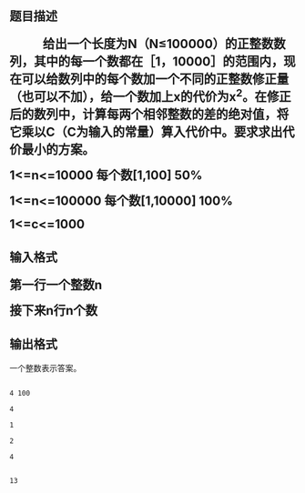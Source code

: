 ## 题目描述

<div style="text-indent: 21pt">
 <b><span style="font-size: 16pt">      </span></b><b><span style="font-size: 16pt">给出一个长度为</span></b><b><span style="font-size: 16pt">N</span></b><b><span style="font-size: 16pt">（</span></b><b><span style="font-size: 16pt">N≤100000</span></b><b><span style="font-size: 16pt">）的正整数数列，其中的每一个数都在［</span></b><b><span style="font-size: 16pt">1</span></b><b><span style="font-size: 16pt">，</span></b><b><span style="font-size: 16pt">10000</span></b><b><span style="font-size: 16pt">］的范围内，现在可以给数列中的每个数加一个不同的正整数修正量（也可以不加），给一个数加上</span></b><b><span style="font-size: 16pt">x</span></b><b><span style="font-size: 16pt">的代价为</span></b><b><span style="font-size: 16pt">x<sup>2</sup></span></b><b><span style="font-size: 16pt">。在修正后的数列中，计算每两个相邻整数的差的绝对值，将它乘以</span></b><b><span style="font-size: 16pt">C</span></b><b><span style="font-size: 16pt">（</span></b><b><span style="font-size: 16pt">C</span></b><b><span style="font-size: 16pt">为输入的常量）算入代价中。要求求出代价最小的方案。</span></b>
</div> 
<div>
 <b><span style="font-size: 16pt">1<=n<=10000 </span></b><b><span style="font-size: 16pt">每个数</span></b><b><span style="font-size: 16pt">[1,100] 50%</span></b>
</div> 
<div>
 <b><span style="font-size: 16pt">1<=n<=100000 </span></b><b><span style="font-size: 16pt">每个数</span></b><b><span style="font-size: 16pt">[1,10000] 100%</span></b>
</div> 
<div>
 <b><span style="font-size: 16pt">1<=c<=1000</span></b>
</div>

## 输入格式

<div>
 <b><span style="font-size: 16pt">第一行一个整数</span></b><b><span style="font-size: 16pt">n</span></b>
</div> 
<div>
 <b><span style="font-size: 16pt">接下来</span></b><b><span style="font-size: 16pt">n</span></b><b><span style="font-size: 16pt">行</span></b><b><span style="font-size: 16pt">n</span></b><b><span style="font-size: 16pt">个数</span></b>
</div>

## 输出格式

<p>一个整数表示答案。<br> </p>

```input1
4 100
4
1
2
4
```
```output1
13
```
